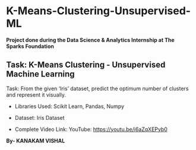 # K-Means-Clustering-Unsupervised-ML

**Project done during the Data Science & Analytics Internship at The Sparks Foundation** 

## **Task: K-Means Clustering - Unsupervised Machine Learning**
Task: From the given ‘Iris’ dataset, predict the optimum number of clusters and represent it visually. 

* Libraries Used: Scikit Learn, Pandas, Numpy
* Dataset: Iris Dataset

* Complete Video Link: YouTube: https://youtu.be/i6aZqXEPyb0

**By- KANAKAM VISHAL**
